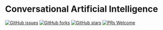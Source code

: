 # Conversational Artificial Intelligence
[![GitHub issues](https://img.shields.io/github/issues/Develop-Packt/Conversational-Artificial-Intelligence.svg)](https://github.com/Develop-Packt/Conversational-Artificial-Intelligence/issues)
[![GitHub forks](https://img.shields.io/github/forks/Develop-Packt/Conversational-Artificial-Intelligence.svg)](https://github.com/Develop-Packt/Conversational-Artificial-Intelligence/network)
[![GitHub stars](https://img.shields.io/github/stars/Develop-Packt/Conversational-Artificial-Intelligence.svg)](https://github.com/Develop-Packt/Conversational-Artificial-Intelligence/stargazers)
[![PRs Welcome](https://img.shields.io/badge/PRs-welcome-brightgreen.svg)](https://github.com/Develop-Packt/Conversational-Artificial-Intelligence/pulls)
